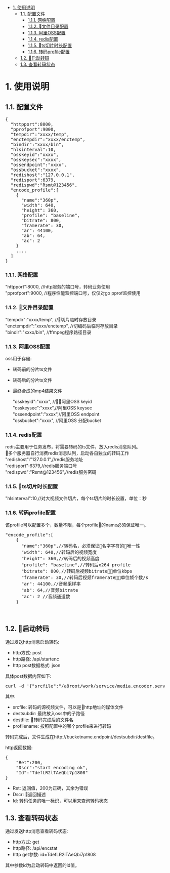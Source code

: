 <!-- TOC -->

- [1. 使用说明](#1-使用说明)
    - [1.1. 配置文件](#11-配置文件)
        - [1.1.1. 网络配置](#111-网络配置)
        - [1.1.2. 文件目录配置](#112-文件目录配置)
        - [1.1.3. 阿里OSS配置](#113-阿里oss配置)
        - [1.1.4. redis配置](#114-redis配置)
        - [1.1.5. ts切片时长配置](#115-ts切片时长配置)
        - [1.1.6. 转码profile配置](#116-转码profile配置)
    - [1.2. 启动转码](#12-启动转码)
    - [1.3. 查看转码状态](#13-查看转码状态)

<!-- /TOC -->
# 1. 使用说明
## 1.1. 配置文件
<pre>
{
  "httpport":8000,
  "pprofport":9000,
  "tempdir":"xxxx/temp",
  "enctempdir":"xxxx/enctemp",
  "bindir":"xxxx/bin",
  "hlsinterval":10,
  "osskeyid":"xxxx",
  "osskeysec":"xxxx",
  "ossendpoint":"xxxx",
  "ossbucket":"xxxx",
  "redishost":"127.0.0.1",
  "redisport":6379,
  "redispwd":"Rsmt@123456",
  "encode_profile":[
    {
      "name":"360p",
      "width": 640,
      "height": 360,
      "profile": "baseline",
      "bitrate": 800,
      "framerate": 30,
      "ar": 44100,
      "ab": 64,
      "ac": 2
    }
    ....
  ]
}
</pre>
### 1.1.1. 网络配置
  "httpport":8000, //http服务的端口号，转码业务使用<br/>
  "pprofport":9000, //程序性能监控端口号，仅仅对go pprof监控使用

### 1.1.2. 文件目录配置
  "tempdir":"xxxx/temp", //切片临时存放目录<br/>
  "enctempdir":"xxxx/enctemp", //切编码后临时存放目录<br/>
  "bindir":"xxxx/bin", //ffmpeg程序路径目录<br/>

### 1.1.3. 阿里OSS配置
oss用于存储:
* 转码前的分片ts文件
* 转码后的分片ts文件
* 最终合成的mp4结果文件
  
  "osskeyid":"xxxx", //阿里OSS keyid<br/>
  "osskeysec":"xxxx",//阿里OSS keysec<br/>
  "ossendpoint":"xxxx",//阿里OSS endpoint<br/>
  "ossbucket":"xxxx",  //阿里OSS 分配bucket<br/>

### 1.1.4. redis配置
redis主要用于任务发布，将需要转码的ts文件，放入redis消息队列。<br/>
多个服务器自行消费redis消息队列，启动各自独立的转码工作<br>
  "redishost":"127.0.0.1",//redis服务地址<br/>
  "redisport":6379,//redis服务端口号<br/>
  "redispwd":"Rsmt@123456",//redis服务密码<br/>

### 1.1.5. ts切片时长配置
"hlsinterval":10,//对大视频文件切片，每个ts切片的时长设置，单位：秒

### 1.1.6. 转码profile配置
该profile可以配置多个，数量不限，每个profile的name必须保证唯一。<br/>
<pre>
"encode_profile":[
    {
      "name":"360p",//转码名，必须保证名字字符的唯一性
      "width": 640,//转码后的视频宽度
      "height": 360,//转码后的视频高度
      "profile": "baseline",//转码后x264 profile
      "bitrate": 800,//转码后视频bitrate，单位kbps
      "framerate": 30,//转码后视频framerate，单位帧个数/s
      "ar": 44100,//音频采样率
      "ab": 64,//音频bitrate
      "ac": 2 //音频通道数
    }
</pre>
<br/>

## 1.2. 启动转码
通过发送http消息启动转码:<br/>
* http方式: post
* http路径: /api/startenc
* http post数据格式: json

具体post数据内容如下: <br/>
<pre>
curl -d '{"srcfile":"/a8root/work/service/media.encoder.server/src.flv", "destsubdir":"encoded","destfile":"huangfeiyong_540p.mp4", "profilename":"540p"}' http://10.111.13.140:8000/api/startenc
</pre>
其中:
* srcfile: 转码的源视频文件，可以是http地址的媒体文件
* destsubdir: 最终放入oss中的子路径
* destfile: 转码完成后的文件名
* profilename: 按照配置中的哪个profile来进行转码
  
转码完成后，文件生成在http://bucketname.endpoint/destsubdir/destfile。<br/>

http返回数据:
<pre>
{
    "Ret":200,
    "Dscr":"start encoding ok",
    "Id":"TdefLR2lTAeQbi7p1808"
}
</pre>
* Ret: 返回值，200为正确，其余为错误
* Dscr: 返回描述
* Id: 转码任务的唯一标识，可以用来查询转码状态
  
## 1.3. 查看转码状态
通过发送http消息查看转码状态:<br/>
* http方式: get
* http路径: /api/encstat
* http get参数: id=TdefLR2lTAeQbi7p1808

其中参数id为启动转码中返回的id值。